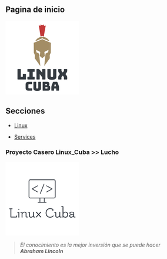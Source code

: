 ## Pagina de inicio
![Spart](./img/espart.png)

## Secciones

* [Linux](./src/Linux/Readme.md)

* [Services](./src/Linux/Readme.md)



### Proyecto Casero Linux_Cuba >> Lucho

![Coding](./img/coding.png) 
    
> _El conocimiento es la mejor inversión que se puede hacer_   
**_Abraham Lincoln_** 